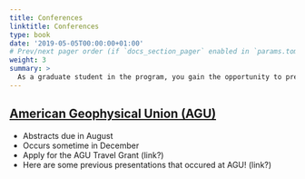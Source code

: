 ```yaml
---
title: Conferences
linktitle: Conferences
type: book
date: '2019-05-05T00:00:00+01:00'
# Prev/next pager order (if `docs_section_pager` enabled in `params.toml`)
weight: 3
summary: >
  As a graduate student in the program, you gain the opportunity to present at various conferences - take a look here to see what conferences could be on the calendar!
---
```


## <ins>[American Geophysical Union (AGU)](https://www.agu.org/)</ins>
- Abstracts due in August
- Occurs sometime in December
- Apply for the AGU Travel Grant (link?)
- Here are some previous presentations that occured at AGU! (link?)
